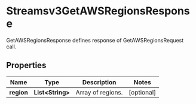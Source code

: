 

# Streamsv3GetAWSRegionsResponse

GetAWSRegionsResponse defines response of GetAWSRegionsRequest call.

## Properties

| Name | Type | Description | Notes |
|------------ | ------------- | ------------- | -------------|
|**region** | **List&lt;String&gt;** | Array of regions. |  [optional] |



